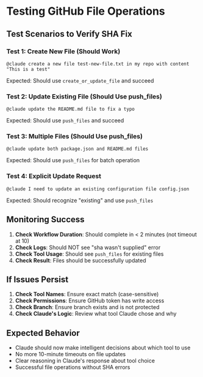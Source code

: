 # Testing GitHub File Operations

## Test Scenarios to Verify SHA Fix

### Test 1: Create New File (Should Work)
```
@claude create a new file test-new-file.txt in my repo with content "This is a test"
```
Expected: Should use `create_or_update_file` and succeed

### Test 2: Update Existing File (Should Use push_files)
```
@claude update the README.md file to fix a typo
```
Expected: Should use `push_files` and succeed

### Test 3: Multiple Files (Should Use push_files)
```
@claude update both package.json and README.md files
```
Expected: Should use `push_files` for batch operation

### Test 4: Explicit Update Request
```
@claude I need to update an existing configuration file config.json
```
Expected: Should recognize "existing" and use `push_files`

## Monitoring Success

1. **Check Workflow Duration**: Should complete in < 2 minutes (not timeout at 10)
2. **Check Logs**: Should NOT see "sha wasn't supplied" error
3. **Check Tool Usage**: Should see `push_files` for existing files
4. **Check Result**: Files should be successfully updated

## If Issues Persist

1. **Check Tool Names**: Ensure exact match (case-sensitive)
2. **Check Permissions**: Ensure GitHub token has write access
3. **Check Branch**: Ensure branch exists and is not protected
4. **Check Claude's Logic**: Review what tool Claude chose and why

## Expected Behavior

- Claude should now make intelligent decisions about which tool to use
- No more 10-minute timeouts on file updates
- Clear reasoning in Claude's response about tool choice
- Successful file operations without SHA errors